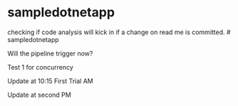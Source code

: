 # sampledotnetapp
checking if code analysis will kick in if a change on read me is committed. # sampledotnetapp

Will the pipeline trigger now?

Test 1 for concurrency

Update at 10:15 First Trial AM

Update at second PM


